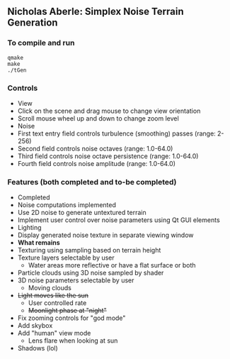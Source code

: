 ## Nicholas Aberle: Simplex Noise Terrain Generation

### To compile and run
```
qmake
make
./tGen
```

### Controls
* View
 * Click on the scene and drag mouse to change view orientation
 * Scroll mouse wheel up and down to change zoom level
* Noise
 * First text entry field controls turbulence (smoothing) passes (range: 2-256)
 * Second field controls noise octaves (range: 1.0-64.0)
 * Third field controls noise octave persistence (range: 1.0-64.0)
 * Fourth field controls noise amplitude (range: 1.0-64.0)

### Features (both completed and to-be completed)
* Completed
 * Noise computations implemented
 * Use 2D noise to generate untextured terrain
 * Implement user control over noise parameters using Qt GUI elements
 * Lighting
 * Display generated noise texture in separate viewing window
* **What remains**
 * Texturing using sampling based on terrain height
 * Texture layers selectable by user
   + Water areas more reflective or have a flat surface or both
 * Particle clouds using 3D noise sampled by shader
 * 3D noise parameters selectable by user
   + Moving clouds
 * ~~Light moves like the sun~~
   + User controlled rate
    + ~~Moonlight phase at "night"~~
 * Fix zooming controls for "god mode"
 * Add skybox
 * Add "human" view mode
   + Lens flare when looking at sun
 * Shadows (lol)
